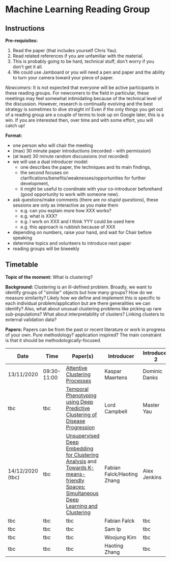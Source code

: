 # Machine Learning Reading Group

## Instructions

**Pre-requisites:** 

1. Read the paper (that includes yourself Chris Yau).
2. Read related references if you are unfamiliar with the material.
3. This is probably going to be hard, technical stuff, don't worry if you don't get it all.
4. We could use Jamboard or you will need a pen and paper and the ability to turn your camera toward your piece of paper.

*Newcomers:* It is not expected that everyone will be active participants in these reading groups. For newcomers to the field in particular, these meetings may feel somewhat intimidating because of the technical level of the discussion. However, research is continually evolving and the best strategy is sometimes to dive straight in! Even if the only things you get out of a reading group are a couple of terms to look up on Google later, this is a win. If you are interested then, over time and with some effort, you will catch up!

**Format:** 

- one person who will chair the meeting
- (max) 30 minute paper introductions (recorded - with permission)
- (at least) 30 minute random discussions (not recorded)
- we will use a dual introducer model: 
  - one describes the paper, the techniques and its main findings, 
  - the second focuses on clarifications/benefits/weaknesses/opportunities for further development,
  - it might be useful to coordinate with your co-introducer beforehand (good opportunity to work with someone new).
- ask questions/make comments (there are *no stupid questions*), these sessions are only as interactive as you make them
  - e.g. can you explain more how XXX works?
  - e.g. what is XXX?
  - e.g. I work on XXX and I think YYY could be used here
  - e.g. this approach is rubbish because of XXX
- depending on numbers, raise your hand, and wait for Chair before speaking
- determine topics and volunteers to introduce next paper
- reading groups will be biweekly
  
## Timetable

**Topic of the moment:** What is clustering? 

**Background:** Clustering is an ill-defined problem. Broadly, we want to identify groups of "similar" objects but how many groups? How do we measure similarity? Likely how we define and implement this is specific to each individual problem/application but are there generalities we can identify? Also, what about unusual clustering problems like picking up rare sub-populations? What about interpretability of clusters? Linking clusters to external validation data? 

**Papers:** Papers can be from the past or recent literature or work in progress of your own. Pure methodology? application inspired? The main constraint is that it should be methodologically-focused.

| **Date** | **Time** | **Paper(s)** | **Introducer** | **Introducer 2** | Link |
| ---------| -------- | ------------ | -------------- | ---------------- | ---- | 
| 13/11/2020 | 09:30-11:00 | [Attentive Clustering Processes](https://arxiv.org/pdf/2010.15727.pdf) | Kaspar Maertens | Dominic Danks | [Link](attentive_clustering.md) |
| tbc | tbc | [Temporal Phenotyping using Deep Predictive Clustering of Disease Progression](https://arxiv.org/abs/2006.08600) | Lord Campbell | Master Yau | [Link](temporal_clustering.md) |
| 14/12/2020 (tbc) | tbc | [Unsupervised Deep Embedding for Clustering Analysis](http://proceedings.mlr.press/v48/xieb16.pdf) and [Towards K-means-friendly Spaces: Simultaneous Deep Learning and Clustering](http://proceedings.mlr.press/v70/yang17b/yang17b.pdf) | Fabian Falck/Haoting Zhang | Alex Jenkins | [Link](variational_deep.md) |
| tbc | tbc | tbc | Fabian Falck | tbc |
| tbc | tbc | tbc | Sam Ip | tbc |
| tbc | tbc | tbc | Woojung Kim | tbc |
| tbc | tbc | tbc | Haoting Zhang | tbc |

